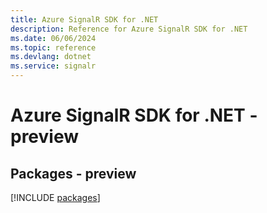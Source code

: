 ```yaml
---
title: Azure SignalR SDK for .NET
description: Reference for Azure SignalR SDK for .NET
ms.date: 06/06/2024
ms.topic: reference
ms.devlang: dotnet
ms.service: signalr
---
```

# Azure SignalR SDK for .NET - preview
## Packages - preview
[!INCLUDE [packages](signalr-index.md)]